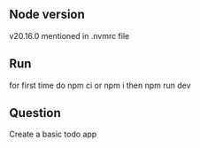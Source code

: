 
## Node version
v20.16.0
mentioned in .nvmrc file

## Run
for first time do npm ci or npm i
then npm run dev

## Question
Create a basic todo app
